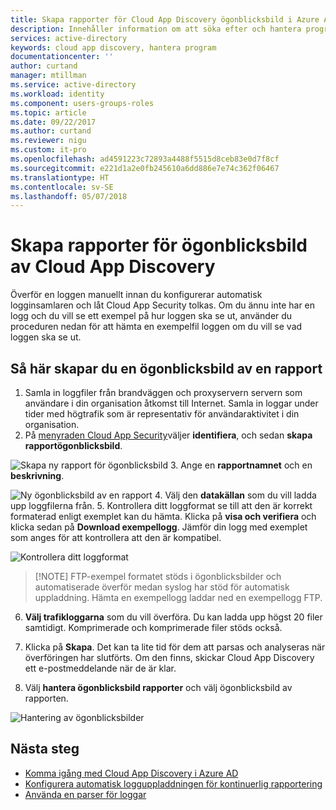 ```yaml
---
title: Skapa rapporter för Cloud App Discovery ögonblicksbild i Azure Active Directory | Microsoft Docs
description: Innehåller information om att söka efter och hantera program med Cloud App Discovery, vilka är fördelarna och hur det fungerar.
services: active-directory
keywords: cloud app discovery, hantera program
documentationcenter: ''
author: curtand
manager: mtillman
ms.service: active-directory
ms.workload: identity
ms.component: users-groups-roles
ms.topic: article
ms.date: 09/22/2017
ms.author: curtand
ms.reviewer: nigu
ms.custom: it-pro
ms.openlocfilehash: ad4591223c72893a4488f5515d8ceb83e0d7f8cf
ms.sourcegitcommit: e221d1a2e0fb245610a6dd886e7e74c362f06467
ms.translationtype: HT
ms.contentlocale: sv-SE
ms.lasthandoff: 05/07/2018
---
```

# <a name="create-cloud-app-discovery-snapshot-reports"></a>Skapa rapporter för ögonblicksbild av Cloud App Discovery

Överför en loggen manuellt innan du konfigurerar automatisk logginsamlaren och låt Cloud App Security tolkas. Om du ännu inte har en logg och du vill se ett exempel på hur loggen ska se ut, använder du proceduren nedan för att hämta en exempelfil loggen om du vill se vad loggen ska se ut.

## <a name="to-create-a-snapshot-report"></a>Så här skapar du en ögonblicksbild av en rapport

1. Samla in loggfiler från brandväggen och proxyservern servern som användare i din organisation åtkomst till Internet. Samla in loggar under tider med högtrafik som är representativ för användaraktivitet i din organisation.
2. På [menyraden Cloud App Security](https://portal.cloudappsecurity.com)väljer **identifiera**, och sedan **skapa rapportögonblicksbild**.
  
  ![Skapa ny rapport för ögonblicksbild](./media/cloudappdiscovery-set-up-snapshots/create-snapshot-command.png)
3. Ange en **rapportnamnet** och en **beskrivning**.
    
  ![Ny ögonblicksbild av en rapport](./media/cloudappdiscovery-set-up-snapshots/create-snapshot-form.png)
4. Välj den **datakällan** som du vill ladda upp loggfilerna från.
5. Kontrollera ditt loggformat se till att den är korrekt formaterad enligt exemplet kan du hämta. Klicka på **visa och verifiera** och klicka sedan på **Download exempellogg**. Jämför din logg med exemplet som anges för att kontrollera att den är kompatibel.
  
  ![Kontrollera ditt loggformat](./media/cloudappdiscovery-set-up-snapshots/create-snapshot-verify.png)
  >  [!NOTE]
  > FTP-exempel formatet stöds i ögonblicksbilder och automatiserade överför medan syslog har stöd för automatisk uppladdning. Hämta en exempellogg laddar ned en exempellogg FTP.
6. **Välj trafikloggarna** som du vill överföra. Du kan ladda upp högst 20 filer samtidigt. Komprimerade och komprimerade filer stöds också.
  
7. Klicka på **Skapa**. Det kan ta lite tid för dem att parsas och analyseras när överföringen har slutförts. Om den finns, skickar Cloud App Discovery ett e-postmeddelande när de är klar.

8. Välj **hantera ögonblicksbild rapporter** och välj ögonblicksbild av rapporten.
  
  ![Hantering av ögonblicksbilder](./media/cloudappdiscovery-set-up-snapshots/create-snapshot-manage.png)

## <a name="next-steps"></a>Nästa steg

* [Komma igång med Cloud App Discovery i Azure AD](cloudappdiscovery-get-started.md)
* [Konfigurera automatisk logguppladdningen för kontinuerlig rapportering](https://docs.microsoft.com/cloud-app-security/discovery-docker)
* [Använda en parser för loggar](https://docs.microsoft.com/cloud-app-security/custom-log-parser)
